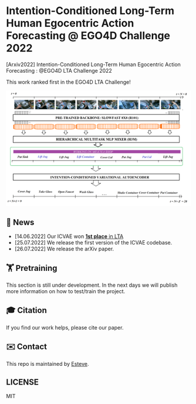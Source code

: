 #  Intention-Conditioned Long-Term Human Egocentric Action Forecasting @ EGO4D Challenge 2022
[Arxiv2022]  Intention-Conditioned Long-Term Human Egocentric Action Forecasting : @EGO4D LTA Challenge 2022

This work ranked first in the EGO4D LTA Challenge!


<img src="/figures/overall_architecture.png" alt="ICVAE" style="zoom:55%;" />

## 📢 News
- [14.06.2022] Our ICVAE won [**1st place** in LTA](https://eval.ai/web/challenges/challenge-page/1598/overview)
- [25.07.2022] We release the first version of the ICVAE codebase.
- [26.07.2022] We release the arXiv paper.

## 🏋️‍️ Pretraining
This section is still under development. In the next days we will publish more information on how to test/train the project.

## 🎓 Citation

If you find our work helps, please cite our paper.

## ✉️ Contact

This repo is maintained by [Esteve](https://github.com/Evm7).

## LICENSE

MIT
